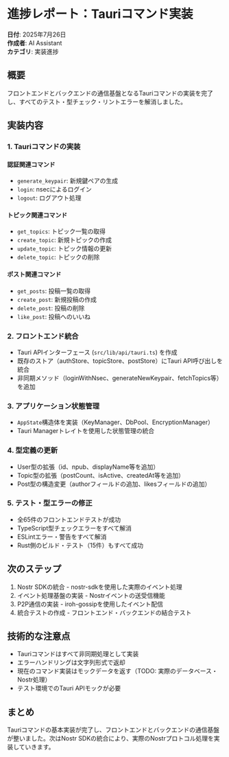 # 進捗レポート：Tauriコマンド実装

**日付**: 2025年7月26日  
**作成者**: AI Assistant  
**カテゴリ**: 実装進捗

## 概要
フロントエンドとバックエンドの通信基盤となるTauriコマンドの実装を完了し、すべてのテスト・型チェック・リントエラーを解消しました。

## 実装内容

### 1. Tauriコマンドの実装
#### 認証関連コマンド
- `generate_keypair`: 新規鍵ペアの生成
- `login`: nsecによるログイン
- `logout`: ログアウト処理

#### トピック関連コマンド
- `get_topics`: トピック一覧の取得
- `create_topic`: 新規トピックの作成
- `update_topic`: トピック情報の更新
- `delete_topic`: トピックの削除

#### ポスト関連コマンド
- `get_posts`: 投稿一覧の取得
- `create_post`: 新規投稿の作成
- `delete_post`: 投稿の削除
- `like_post`: 投稿へのいいね

### 2. フロントエンド統合
- Tauri APIインターフェース (`src/lib/api/tauri.ts`) を作成
- 既存のストア（authStore、topicStore、postStore）にTauri API呼び出しを統合
- 非同期メソッド（loginWithNsec、generateNewKeypair、fetchTopics等）を追加

### 3. アプリケーション状態管理
- `AppState`構造体を実装（KeyManager、DbPool、EncryptionManager）
- Tauri Managerトレイトを使用した状態管理の統合

### 4. 型定義の更新
- User型の拡張（id、npub、displayName等を追加）
- Topic型の拡張（postCount、isActive、createdAt等を追加）
- Post型の構造変更（authorフィールドの追加、likesフィールドの追加）

### 5. テスト・型エラーの修正
- 全65件のフロントエンドテストが成功
- TypeScript型チェックエラーをすべて解消
- ESLintエラー・警告をすべて解消
- Rust側のビルド・テスト（15件）もすべて成功

## 次のステップ
1. Nostr SDKの統合 - nostr-sdkを使用した実際のイベント処理
2. イベント処理基盤の実装 - Nostrイベントの送受信機能
3. P2P通信の実装 - iroh-gossipを使用したイベント配信
4. 統合テストの作成 - フロントエンド・バックエンドの結合テスト

## 技術的な注意点
- Tauriコマンドはすべて非同期処理として実装
- エラーハンドリングは文字列形式で返却
- 現在のコマンド実装はモックデータを返す（TODO: 実際のデータベース・Nostr処理）
- テスト環境でのTauri APIモックが必要

## まとめ
Tauriコマンドの基本実装が完了し、フロントエンドとバックエンドの通信基盤が整いました。次はNostr SDKの統合により、実際のNostrプロトコル処理を実装していきます。